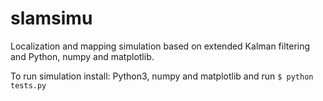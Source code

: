# slamsimu

Localization and mapping simulation based on extended Kalman filtering and Python, numpy and matplotlib. 

To run simulation install: Python3, numpy and matplotlib and run `$ python tests.py`
